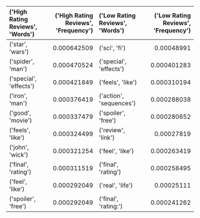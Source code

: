 | ('High Rating Reviews', 'Words')   |   ('High Rating Reviews', 'Frequency') | ('Low Rating Reviews', 'Words')   |   ('Low Rating Reviews', 'Frequency') |
|:-----------------------------------|---------------------------------------:|:----------------------------------|--------------------------------------:|
| ('star', 'wars')                   |                            0.000642509 | ('sci', 'fi')                     |                           0.00048991  |
| ('spider', 'man')                  |                            0.000470524 | ('special', 'effects')            |                           0.000401283 |
| ('special', 'effects')             |                            0.000421849 | ('feels', 'like')                 |                           0.000310194 |
| ('iron', 'man')                    |                            0.000376419 | ('action', 'sequences')           |                           0.000288038 |
| ('good', 'movie')                  |                            0.000337479 | ('spoiler', 'free')               |                           0.000280652 |
| ('feels', 'like')                  |                            0.000324499 | ('review', 'link')                |                           0.00027819  |
| ('john', 'wick')                   |                            0.000321254 | ('feel', 'like')                  |                           0.000263419 |
| ('final', 'rating')                |                            0.000311519 | ('final', 'rating')               |                           0.000258495 |
| ('feel', 'like')                   |                            0.000292049 | ('real', 'life')                  |                           0.00025111  |
| ('spoiler', 'free')                |                            0.000292049 | ('final', 'rating:')              |                           0.000241262 |